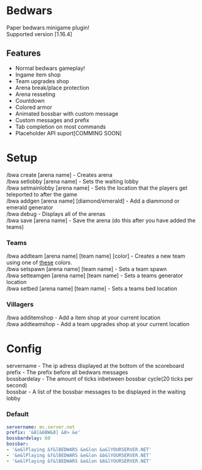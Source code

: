 # Bedwars 
Paper bedwars minigame plugin!  
Supported version [1.16.4]
## Features
- Normal bedwars gameplay!
- Ingame item shop
- Team upgrades shop
- Arena break/place protection
- Arena resseting
- Countdown
- Colored armor
- Animated bossbar with custom message
- Custom messages and prefix
- Tab completion on most commands
- Placeholder API suport[COMMING SOON]
# Setup
/bwa create [arena name] - Creates arena  
/bwa setlobby [arena name] - Sets the waiting lobby  
/bwa setmainlobby [arena name] - Sets the location that the players get teleported to after the game  
/bwa addgen [arena name] [diamond/emerald] - Add a diammond or emerald generator  
/bwa debug - Displays all of the arenas  
/bwa save [arena name] - Save the arena (do this after you have added the teams)  
<h3>Teams</h3>  
/bwa addteam [arena name] [team name] [color] - Creates a new team using one of <a href="https://hub.spigotmc.org/javadocs/bukkit/org/bukkit/ChatColor.html">these</a> colors. <br>    
/bwa setspawn [arena name] [team name] - Sets a team spawn<br>
/bwa setteamgen [arena name] [team name] - Sets a teams generator location    <br>
/bwa setbed [arena name] [team name] - Sets a teams bed location  
<h3>Villagers</h3> 

/bwa additemshop - Add a item shop at your current location  
/bwa addteamshop - Add a team upgrades shop at your current location  

# Config
servername - The ip adress displayed at the bottom of the scoreboard   
prefix - The prefix before all bedwars messages  
bossbardelay - The amount of ticks inbetween bossbar cycle(20 ticks per second)    
bossbar - A list of the bossbar messages to be displayed in the waiting lobby  

<h3>Default</h3>     

```yaml
servername: mc.server.net
prefix: '&8[&6BW&8] &8> &e'
bossbardelay: 60
bossbar:
- '&e&lPlaying &f&lBEDWARS &e&lon &a&lYOURSERVER.NET'
- '&e&lPlaying &f&lBEDWARS &e&lon &b&lYOURSERVER.NET'
- '&e&lPlaying &f&lBEDWARS &e&lon &6&lYOURSERVER.NET'


```
